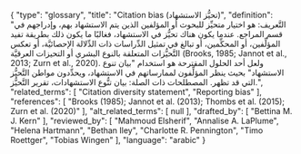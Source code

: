 {
    "type": "glossary",
    "title": "Citation bias (تحيُّز الاستشهاد)",
    "definition": "التَّعريف: هو اختيار متحيِّز للبحوث أو المؤلفين الذين يتم الاستشهاد بهم، وإدراجهم في قسم المراجع. عندما يكون هناك تحيُّز في الاستشهاد، فغالبًا ما يكون ذلك بطريقة تفيد المؤلِّفين، أو المحكِّمين، أو تبالغ في تمثيل الدِّراسات ذات الدِّلالة الإحصائيَّة، أو تعكس التَّحيُّزات المتعلقة بالنوع البشري أو التحيزات العرقيَّة (Brooks, 1985; Jannot et al., 2013; Zurn et al., 2020). ولعل أحد الحلول المقترحة هو استخدام \"بيان تنوع الاستشهاد\" بحيث ينظر المؤلِّفون لممارساتهم في الاستشهاد، ويحدِّدون مواطن التَّحيُّز التي قد تظهر.  المصطلحات ذات الصلة: بيان تنُّوع  الاستشهادات، تقرير التَّحيُّز.",
    "related_terms": [
        "Citation diversity statement",
        "Reporting bias"
    ],
    "references": [
        "Brooks (1985); Jannot et al. (2013); Thombs et al. (2015); Zurn et al. (2020)"
    ],
    "alt_related_terms": [
        null
    ],
    "drafted_by": [
        "Bettina M. J. Kern"
    ],
    "reviewed_by": [
        "Mahmoud Elsherif",
        "Annalise A. LaPlume",
        "Helena Hartmann",
        "Bethan Iley",
        "Charlotte R. Pennington",
        "Timo Roettger",
        "Tobias Wingen"
    ],
    "language": "arabic"
}
